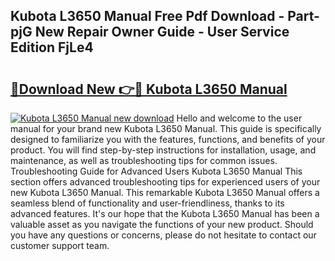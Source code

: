## Kubota L3650 Manual Free Pdf Download - Part-pjG New Repair Owner Guide - User Service Edition FjLe4

# <h2><a href="http://bc95036.oget.top/?id=Kubota+L3650+Manual">🔗Download New 👉🔴 Kubota L3650 Manual</a></h2>

[![Kubota L3650 Manual new download](https://i.imgur.com/5g1atiW.png)](http://bc95036.oget.top/?id=Kubota+L3650+Manual)
Hello and welcome to the user manual for your brand new Kubota L3650 Manual. This guide is specifically designed to familiarize you with the features, functions, and benefits of your product. You will find step-by-step instructions for installation, usage, and maintenance, as well as troubleshooting tips for common issues. Troubleshooting Guide for Advanced Users Kubota L3650 Manual This section offers advanced troubleshooting tips for experienced users of your new Kubota L3650 Manual. This remarkable Kubota L3650 Manual offers a seamless blend of functionality and user-friendliness, thanks to its advanced features. It's our hope that the Kubota L3650 Manual has been a valuable asset as you navigate the functions of your new product. Should you have any questions or concerns, please do not hesitate to contact our customer support team.
